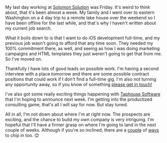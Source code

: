 My last day working at [Solomon Solution](http://gosolomon.com) was Friday. It's weird to think about, that it's been almost a week. My family and I went over to eastern Washington on a 4 day trip to a remote lake house over the weekend so I have been offline for the last while, and that's why I haven't written about my current job search.

What it boils down to is that I want to do iOS development full-time, and my previous job wasn't going to afford that any time soon. They needed my 100% commitment there, as well, and seeing as how I was doing marketing campaigns and HTML templates they just weren't going to get that from me. So I've moved on.

Thankfully I have lots of good leads on possible work. I'm having a second interview with a place tomorrow and there are some possible contract positions that could work if I don't find a full-time gig. I'm also not turning any opportunity away, so if you know of something [please get in touch!](http://jsorge.net/about)

I've also got some really exciting things happening with [Taphouse Software](http://taphouse.io) that I'm hoping to announce next week. I'm getting into the productized consulting game, that's all I will say for now. But stay tuned.

All in all, I'm not down about where I'm at right now. The prospects are exciting, and the chance to build my own company is very intriguing. I'm hopeful that I'll have a firmer grasp on where I'm going to land in the next couple of weeks. Although if you're so inclined, there are a [couple](https://geo.itunes.apple.com/us/app/scorebook-remember-your-games/id897584352?mt=8&uo=6&at=1001l3HC) of [ways](https://cash.me/$jsorge) to chip in too. 😊
